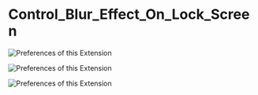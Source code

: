 # Control_Blur_Effect_On_Lock_Screen

![Preferences of this Extension](https://i.stack.imgur.com/74H9t.jpg)

![Preferences of this Extension](https://i.stack.imgur.com/ge2hp.jpg)

![Preferences of this Extension](https://i.stack.imgur.com/UkYKP.png)
